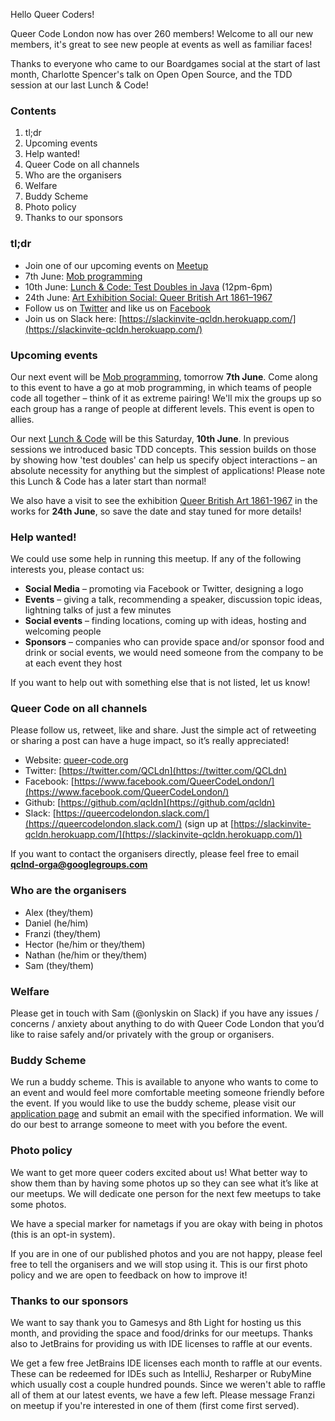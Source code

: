 Hello Queer Coders!

Queer Code London now has over 260 members! Welcome to all our new members, it's great to see new people at events as well as familiar faces!

Thanks to everyone who came to our Boardgames social at the start of last month, Charlotte Spencer's talk on Open Open Source, and the TDD session at our last Lunch & Code!

### Contents
 1. tl;dr
 2. Upcoming events
 3. Help wanted!
 4. Queer Code on all channels
 5. Who are the organisers
 6. Welfare
 7. Buddy Scheme
 8. Photo policy
 9. Thanks to our sponsors

### tl;dr
- Join one of our upcoming events on [Meetup](https://www.meetup.com/Queer-Code-London/)
 - 7th June: [Mob programming](https://www.meetup.com/Queer-Code-London/events/240034771/)
 - 10th June: [Lunch & Code: Test Doubles in Java](https://www.meetup.com/Queer-Code-London/events/240134700/) (12pm-6pm)
 - 24th June: [Art Exhibition Social: Queer British Art 1861–1967](http://www.tate.org.uk/whats-on/tate-britain/exhibition/queer-british-art-1861-1967)
- Follow us on [Twitter](https://twitter.com/QCLdn) and like us on [Facebook­](https://www.facebook.com/QueerCodeLondon/)
- Join us on Slack­ here: [https://slackinvite-qcldn.herokuapp.com/](https://slackinvite-qcldn.herokuapp.com/)

### Upcoming events

Our next event will be [Mob programming](https://www.meetup.com/Queer-Code-London/events/240034771/), tomorrow **7th June**. Come along to this event to have a go at mob programming, in which teams of people code all together – think of it as extreme pairing! We'll mix the groups up so each group has a range of people at different levels. This event is open to allies.

Our next [Lunch & Code](https://www.meetup.com/Queer-Code-London/events/240134700/) will be this Saturday, **10th June**. In previous sessions we introduced basic TDD concepts. This session builds on those by showing how 'test doubles' can help us specify object interactions – an absolute necessity for anything but the simplest of applications! Please note this Lunch & Code has a later start than normal!

We also have a visit to see the exhibition [Queer British Art 1861-1967](http://www.tate.org.uk/whats-on/tate-britain/exhibition/queer-british-art-1861-1967) in the works for **24th June**, so save the date and stay tuned for more details!

### Help wanted!

We could use some help in running this meetup. If any of the following interests you, please contact us:

- **Social Media** – promoting via Facebook or Twitter, designing a logo
- **Events** – giving a talk, recommending a speaker, discussion topic ideas, lightning talks of just a few minutes
- **Social events** – finding locations, coming up with ideas, hosting and welcoming people
- **Sponsors** – companies who can provide space and/or sponsor food and drink or social events, we would need someone from the company to be at each event they host

If you want to help out with something else that is not listed, let us know!

### Queer Code on all channels

Please follow us, retweet, like and share. Just the simple act of retweeting or sharing a post can have a huge impact, so it’s really appreciated!

- Website: [queer-code.org­](http://queer-code.org/)
- Twitter: [https://twitter.com/QCLdn­](https://twitter.com/QCLdn)
- Facebook: [https://www.facebook.com/QueerCodeLondon/­](https://www.facebook.com/QueerCodeLondon/)
- Github: [https://github.com/qcldn­](https://github.com/qcldn)
- Slack: [https://queercodelondon.slack.com/­](https://queercodelondon.slack.com/) (sign up at [https://slackinvite-qcldn.herokuapp.com/­](https://slackinvite-qcldn.herokuapp.com/))

If you want to contact the organisers directly, please feel free to email **qclnd-orga@googlegroups.com**

### Who are the organisers

- Alex (they/them)
- Daniel (he/him)
- Franzi (they/them)
- Hector (he/him or they/them)
- Nathan (he/him or they/them)
- Sam (they/them)

### Welfare

Please get in touch with Sam (@onlyskin on Slack) if you have any issues / concerns / anxiety about anything to do with Queer Code London that you’d like to raise safely and/or privately with the group or organisers.

### Buddy Scheme

We run a buddy scheme. This is available to anyone who wants to come to an event and would feel more comfortable meeting someone friendly before the event. If you would like to use the buddy scheme, please visit our [application page](https://github.com/qcldn/docs/blob/master/buddy.md) and submit an email with the specified information. We will do our best to arrange someone to meet with you before the event.

### Photo policy

We want to get more queer coders excited about us! What better way to show them than by having some photos up so they can see what it’s like at our meetups. We will dedicate one person for the next few meetups to take some photos.

We have a special marker for nametags if you are okay with being in photos (this is an opt-in system).

If you are in one of our published photos and you are not happy, please feel free to tell the organisers and we will stop using it. This is our first photo policy and we are open to feedback on how to improve it!

### Thanks to our sponsors

We want to say thank you to Gamesys and 8th Light for hosting us this month, and providing the space and food/drinks for our meetups. Thanks also to JetBrains for providing us with IDE licenses to raffle at our events.

We get a few free JetBrains IDE licenses each month to raffle at our events. These can be redeemed for IDEs such as IntelliJ, Resharper or RubyMine which usually cost a couple hundred pounds. Since we weren't able to raffle all of them at our latest events, we have a few left. Please message Franzi on meetup if you're interested in one of them (first come first served).